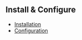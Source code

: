 ## Install & Configure

- [Installation](/manual/platform/installation)
- [Configuration](/manual/platform/installation/configuration)
